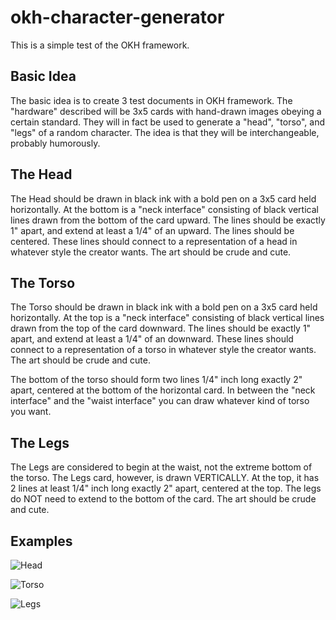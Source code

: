 
# okh-character-generator
This is a simple test of the OKH framework.

## Basic Idea

The basic idea is to create 3 test documents in OKH framework. The "hardware" described will be 3x5 cards with hand-drawn images obeying a certain standard. They will in fact be used to generate a "head", "torso", and "legs" of a random character. The idea is that they will be interchangeable, probably humorously.

## The Head

The Head should be drawn in black ink with a bold pen on a 3x5 card held horizontally. At the bottom is a "neck interface" consisting of black vertical lines
drawn from the bottom of the card upward. The lines should be exactly 1" apart, and extend at least a 1/4" of an upward. The lines should be centered.
 These lines should connect to a representation of a head in whatever style the creator wants. The art should be crude and cute. 
## The Torso

The Torso should be drawn in black ink with a bold pen on a 3x5 card held horizontally. At the top is a "neck interface" consisting of black vertical lines
drawn from the top  of the card downward. The lines should be exactly 1" apart, and extend at least a 1/4" of an downward. These lines should connect to a representation of a torso in whatever style the creator wants. The art should be crude and cute.

The bottom of the torso should form two lines 1/4" inch long exactly 2" apart, centered at the bottom of the horizontal card. In between the "neck interface" and the "waist interface" you can draw whatever kind of torso you want.

## The Legs

The Legs are considered to begin at the waist, not the extreme bottom of the torso. The Legs card, however, is drawn  VERTICALLY. At the top, it has 2 lines at least 1/4" inch long exactly 2" apart, centered at the top. The legs do NOT need to extend to the bottom of the card. The art should be crude and cute.

## Examples

![Head](https://user-images.githubusercontent.com/5296671/117578924-5ca84480-b0b6-11eb-93c2-dc681b584ece.jpg)

![Torso](https://user-images.githubusercontent.com/5296671/117578604-b3ad1a00-b0b4-11eb-9aec-fefcd991fd6a.jpg)

![Legs](https://user-images.githubusercontent.com/5296671/117578754-7c8b3880-b0b5-11eb-9944-e7796e16ecd8.jpg)

